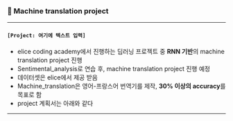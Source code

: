 ### 🤖 Machine translation project

---

#### `[Project: 여기에 텍스트 입력]`

- elice coding academy에서 진행하는 딥러닝 프로젝트 중 **RNN 기반**의 machine translation project 진행
- Sentimental_analysis로 연습 후, machine translation project 진행 예정
- 데이터셋은 elice에서 제공 받음
- Machine_translation은 영어-프랑스어 번역기를 제작, **30% 이상의 accuracy**를 목표로 함 
- project 계획서는 아래와 같다

---

